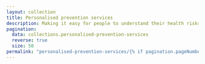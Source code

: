 ```yaml
---
layout: collection
title: Personalised prevention services
description: Making it easy for people to understand their health risks and find the right services to stay well.
pagination:
  data: collections.personalised-prevention-services
  reverse: true
  size: 50
permalink: "personalised-prevention-services/{% if pagination.pageNumber > 0 %}page/{{ pagination.pageNumber + 1 }}{% endif %}/"
---
```

